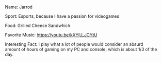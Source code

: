 Name: Jarrod

Sport: Esports, because I have a passion for videogames

Food: Grilled Cheese Sandwhich

Favorite Music: https://youtu.be/kXYiU_JCYtU

Interesting Fact: I play what a lot of people would consider an absurd amount of hours of gaming on my PC and console, which is about 1/3 of the day.